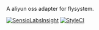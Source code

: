 A aliyun oss adapter for flysystem.

[![SensioLabsInsight](https://insight.sensiolabs.com/projects/a14a77b7-682e-4347-93bf-b822b3c4bb0e/big.png)](https://insight.sensiolabs.com/projects/a14a77b7-682e-4347-93bf-b822b3c4bb0e)
[![StyleCI](https://styleci.io/repos/42989215/shield)](https://styleci.io/repos/42989215)


